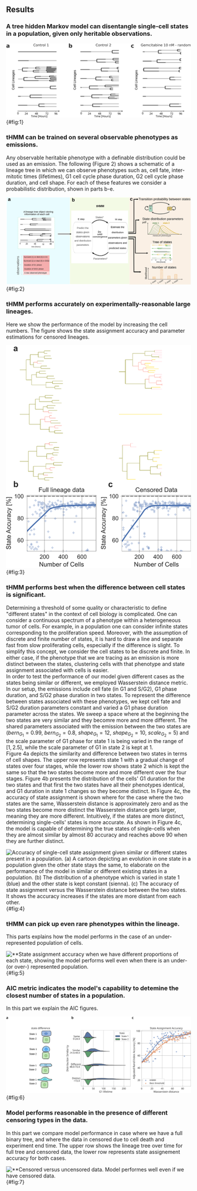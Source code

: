 ## Results

### A tree hidden Markov model can disentangle single-cell states in a population, given only heritable observations.

![A tree hidden Markov model can disentangle single-cell states in a population, given only heritable observations.](./output/figure1.svg){#fig:1}

### tHMM can be trained on several observable phenotypes as emissions.
Any observable heritable phenotype with a definable distribution could be used as an emission. The following (Figure 2) shows a schematic of a lineage tree in which we can observe phenotypes such as, cell fate, inter-mitotic times (lifetimes), G1 cell cycle phase duration, G2 cell cycle phase duration, and cell shape. For each of these features we consider a probabilistic distribution, shown in parts b-e.

![**This figure shows the flexibility of the model and that we can use any tracktable phenotype.](./output/figure2.svg){#fig:2}

### tHMM performs accurately on experimentally-reasonable large lineages.
Here we show the performance of the model by increasing the cell numbers. The figure shows the state assignment accuracy and parameter estimations for censored lineages.

![**A figure to show how many cells we would need to obtain a reasonable performance.](./output/figure3.svg){#fig:3}

### tHMM performs best when the difference between cell states is significant.
Determining a threshold of some quality or characteristic to define "different states" in the context of cell biology is complicated. One can consider a continuous spectrum of a phenotype within a heterogeneous tumor of cells. For example, in a population one can consider infinite states corresponding to the proliferation speed. Moreover, with the assumption of discrete and finite number of states, it is hard to draw a line and separate fast from slow proliferating cells, especially if the difference is slight. To simplify this concept, we consider the cell states to be discrete and finite. In either case, if the phenotype that we are tracing as an emission is more distinct between the states, clustering cells with that phenotype and state assignment associated with cells is easier.  
In order to test the performance of our model given different cases as the states being similar or different, we employed Wasserstein distance metric. In our setup, the emissions include cell fate (in G1 and S/G2), G1 phase duration, and S/G2 phase duration in two states. To represent the difference between states associated with these phenotypes, we kept cell fate and S/G2 duration parameters constant and varied a G1 phase duration parameter across the states. We sweep a space where at the beginning the two states are very similar and they becomre more and more different. The shared parameters associated with the emission between the two states are ($bern_{G_1} = 0.99$, $bern_{G_2} = 0.8$, $shape_{G_1} = 12$, $shape_{G_2} = 10$, $scale_{G_2} = 5$) and the scale parameter of G1 phase for state 1 is being varied in the range of $[1, 2.5]$, while the scale parameter of G1 in state 2 is kept at $1$.  
Figure 4a depicts the similarity and difference between two states in terms of cell shapes. The upper row represents state 1 with a gradual change of states over four stages, while the lower row shows state 2 which is kept the same so that the two states become more and more different over the four stages. Figure 4b presents the distribution of the cells' G1 duration for the two states and that first the two states have all their phenotypes identical, and G1 duration in state 1 changes so they become distinct. In Figure 4c, the accuracy of state assignment is shown where for the case where the two states are the same, Wasserstein distance is approximately zero and as the two states become more distinct the Wasserstein distance gets larger, meaning they are more different. Intuitively, if the states are more distinct, determining single-cells' states is more accurate. As shown in Figure 4c, the model is capable of determining the true states of single-cells when they are almost similar by almost $80%$ accuracy and reaches above $90$ when they are further distinct.

![Accuracy of single-cell state assignment given similar or different states present in a population. (a) A cartoon depicting an evolution in one state in a population given the other state stays the same, to elaborate on the performance of the model in similar or different existing states in a population. (b) The distribution of a phenotype which is varied in state 1 (blue) and the other state is kept constant (sienna). (c) The accuracy of state assignment versus the Wasserstein distance between the two states. It shows the accuracy increases if the states are more distant from each other.](./output/figure4.svg){#fig:4}

### tHMM can pick up even rare phenotypes within the lineage.

This parts explains how the model performs in the case of an under-represented population of cells.

![**State assignment accuracy when we have different proportions of each state, showing the model performs well even when there is an under- (or over-) represented population.](./output/figure5.svg){#fig:5}

### AIC metric indicates the model's capability to detemine the closest number of states in a population.

In this part we explain the AIC figures.

![**AIC of the model varying the number of states predicted, showing that AIC can be used as a metric to aid in predicting the true number of states in the population.](./output/figure6.svg){#fig:6}

### Model performs reasonable in the presence of different censoring types in the data.

In this part we compare model performance in case where we have a full binary tree, and where the data in censored due to cell death and experiment end time. The upper row shows the lineage tree over time for full tree and censored data, the lower row represents state assignement accuracy for both cases.

![**Censored versus uncensored data. Model performes well even if we have censored data.](./output/figure7.svg){#fig:7}
